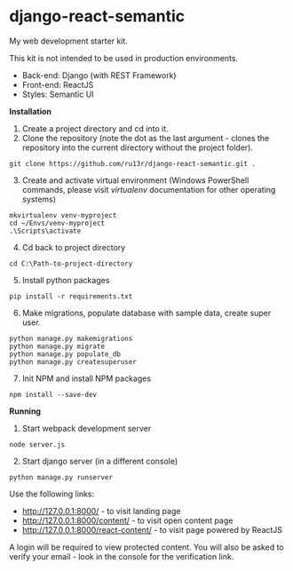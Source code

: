 # django-react-semantic
My web development starter kit.

This kit is not intended to be used in production environments.

* Back-end: Django (with REST Framework)
* Front-end: ReactJS
* Styles: Semantic UI

**Installation**
1) Create a project directory and cd into it.
2) Clone the repository (note the dot as the last argument - clones the repository into the current directory without the project folder).
```
git clone https://github.com/ru13r/django-react-semantic.git .
```
3) Create and activate virtual environment (Windows PowerShell commands, please visit *virtualenv* documentation for other operating systems)
```
mkvirtualenv venv-myproject
cd ~/Envs/venv-myproject
.\Scripts\activate
```
4) Cd back to project directory
```
cd C:\Path-to-project-directory
```
5) Install python packages
``` 
pip install -r requirements.txt
```
6) Make migrations, populate database with sample data, create super user.
```
python manage.py makemigrations
python manage.py migrate
python manage.py populate_db
python manage.py createsuperuser
```
7) Init NPM and install NPM packages
``` 
npm install --save-dev
```
**Running**
1) Start webpack development server
```
node server.js
```
2) Start django server (in a different console)
``` 
python manage.py runserver 
```

Use the following links:
* http://127.0.0.1:8000/ - to visit landing page
* http://127.0.0.1:8000/content/ - to visit open content page
* http://127.0.0.1:8000/react-content/ - to visit page powered by ReactJS

A login will be required to view protected content.
You will also be asked to verify your email - look in the console for the verification link.
